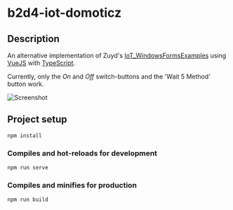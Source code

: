 # b2d4-iot-domoticz

## Description

An alternative implementation of Zuyd's [IoT_WindowsFormsExamples](https://github.com/ZuydUniversity/B2D4_Voorbeelden/tree/master/IoT_WindowsFormsExamples) using [VueJS](https://vuejs.org/) with [TypeScript](https://www.typescriptlang.org/).

Currently, only the _On_ and _Off_ switch-buttons and the 'Wait 5 Method' button work.

![Screenshot](https://i.imgur.com/UuOS1qD.png)

## Project setup
```
npm install
```

### Compiles and hot-reloads for development
```
npm run serve
```

### Compiles and minifies for production
```
npm run build
```
